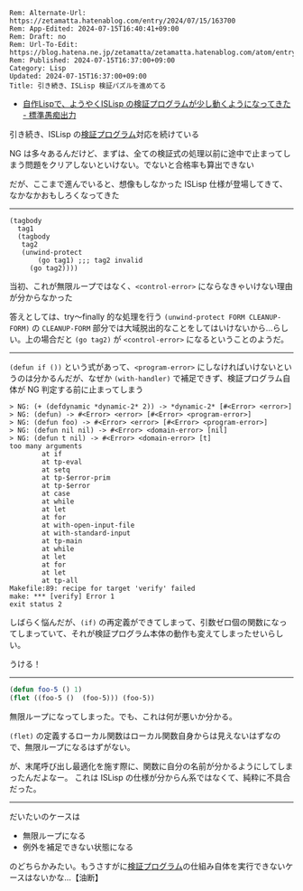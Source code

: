 ```header
Rem: Alternate-Url: https://zetamatta.hatenablog.com/entry/2024/07/15/163700
Rem: App-Edited: 2024-07-15T16:40:41+09:00
Rem: Draft: no
Rem: Url-To-Edit: https://blog.hatena.ne.jp/zetamatta/zetamatta.hatenablog.com/atom/entry/6801883189122129713
Rem: Published: 2024-07-15T16:37:00+09:00
Category: Lisp
Updated: 2024-07-15T16:37:00+09:00
Title: 引き続き、ISLisp 検証パズルを進めてる
```
+ [自作Lispで、ようやくISLisp の検証プログラムが少し動くようになってきた - 標準愚痴出力](https://zetamatta.hatenablog.com/entry/2024/07/13/180702)

引き続き、ISLisp の[検証プログラム][verification]対応を続けている

[verification]: http://islisp.org/verification.html

NG は多々あるんだけど、まずは、全ての検証式の処理以前に途中で止まってしまう問題をクリアしないといけない。でないと合格率も算出できない

だが、ここまで進んでいると、想像もしなかった ISLisp 仕様が登場してきて、なかなかおもしろくなってきた

----

```Lisp
(tagbody
  tag1
  (tagbody
   tag2
   (unwind-protect 
       (go tag1) ;;; tag2 invalid
     (go tag2))))
```

当初、これが無限ループではなく、`<control-error>` にならなきゃいけない理由が分からなかった

答えとしては、try〜finally 的な処理を行う `(unwind-protect FORM CLEANUP-FORM)` の `CLEANUP-FORM` 部分では大域脱出的なことをしてはいけないから…らしい。上の場合だと `(go tag2)` が `<control-error>` になるということのようだ。

---

`(defun if ())` という式があって、`<program-error>` にしなければいけないというのは分かるんだが、なぜか `(with-handler)` で補足できず、検証プログラム自体が NG 判定する前に止まってしまう

```
> NG: (+ (defdynamic *dynamic-2* 2)) -> *dynamic-2* [#<Error> <error>]
> NG: (defun) -> #<Error> <error> [#<Error> <program-error>]
> NG: (defun foo) -> #<Error> <error> [#<Error> <program-error>]
> NG: (defun nil nil) -> #<Error> <domain-error> [nil]
> NG: (defun t nil) -> #<Error> <domain-error> [t]
too many arguments
        at if
        at tp-eval
        at setq
        at tp-$error-prim
        at tp-$error
        at case
        at while
        at let
        at for
        at with-open-input-file
        at with-standard-input
        at tp-main
        at while
        at let
        at for
        at let
        at tp-all
Makefile:89: recipe for target 'verify' failed
make: *** [verify] Error 1
exit status 2
```

しばらく悩んだが、`(if)` の再定義ができてしまって、引数ゼロ個の関数になってしまっていて、それが検証プログラム本体の動作も変えてしまったせいらしい。

うける！

---

```lisp
(defun foo-5 () 1)
(flet ((foo-5 ()  (foo-5))) (foo-5))
```

無限ループになってしまった。でも、これは何が悪いか分かる。

`(flet)` の定義するローカル関数はローカル関数自身からは見えないはずなので、無限ループになるはずがない。

が、末尾呼び出し最適化を施す際に、関数に自分の名前が分かるようにしてしまったんだよなー。
これは ISLisp の仕様が分からん系ではなくて、純粋に不具合だった。

---

だいたいのケースは

+ 無限ループになる
+ 例外を補足できない状態になる

のどちらかみたい。もうさすがに[検証プログラム][verification]の仕組み自体を実行できないケースはないかな…【油断】
